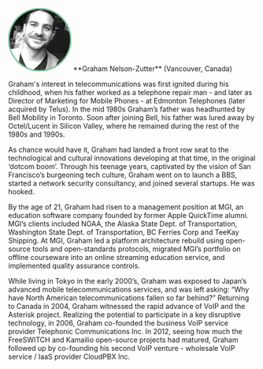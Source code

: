 <img src="/assets/images/graham.png">
**Graham Nelson-Zutter**
(Vancouver, Canada)

Graham's interest in telecommunications was first ignited during his childhood, when his father worked as a telephone repair man - and later as Director of Marketing for Mobile Phones - at Edmonton Telephones (later acquired by Telus). In the mid 1980s Graham’s father was headhunted by Bell Mobility in Toronto. Soon after joining Bell, his father was lured away by Octel/Lucent in Silicon Valley, where he remained during the rest of the 1980s and 1990s.

As chance would have it, Graham had landed a front row seat to the technological and cultural innovations developing at that time, in the original ‘dotcom boom’. Through his teenage years, captivated by the vision of San Francisco’s burgeoning tech culture, Graham went on to launch a BBS, started a network security consultancy, and joined several startups. He was hooked.

By the age of 21, Graham had risen to a management position at MGI, an education software company founded by former Apple QuickTime alumni. MGI’s clients included NOAA, the Alaska State Dept. of Transportation, Washington State Dept. of Transportation, BC Ferries Corp and TeeKay Shipping. At MGI, Graham led a platform architecture rebuild using open-source tools and open-standards protocols, migrated MGI’s portfolio on offline courseware into an online streaming education service, and implemented quality assurance controls.

While living in Tokyo in the early 2000’s, Graham was exposed to Japan’s advanced mobile telecommunications services, and was left asking: “Why have North American telecommunications fallen so far behind?” Returning to Canada in 2004, Graham witnessed the rapid advance of VoIP and the Asterisk project. Realizing the potential to participate in a key disruptive technology, in 2006, Graham co-founded the business VoIP service provider Telephonic Communications Inc. In 2012, seeing how much the FreeSWITCH and Kamailio open-source projects had matured, Graham followed up by co-founding his second VoIP venture - wholesale VoIP service / IaaS provider CloudPBX Inc.
